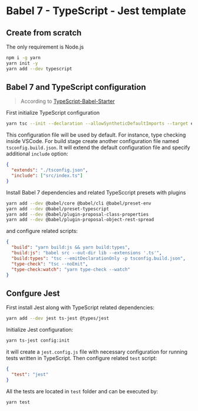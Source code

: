 # Babel 7 - TypeScript - Jest template

## Create from scratch

The only requirement is Node.js

```bash
npm i -g yarn
yarn init -y
yarn add --dev typescript
```

## Babel 7 and TypeScript configuration

> According to [TypeScript-Babel-Starter](https://github.com/Microsoft/TypeScript-Babel-Starter)

First initialize TypeScript configuration

```bash
yarn tsc --init --declaration --allowSyntheticDefaultImports --target esnext --outDir lib
```

This configuration file will be used by default. For instance, type checking inside VSCode.
For build stage create another configuration file named `tsconfig.build.json`. It will extend the default configuration file and specify additional `include` option:

```json
{
  "extends": "./tsconfig.json",
  "include": ["src/index.ts"]
}
```

Install Babel 7 dependencies and related TypeSccript presets with plugins

```bash
yarn add --dev @babel/core @babel/cli @babel/preset-env
yarn add --dev @babel/preset-typescript
yarn add --dev @babel/plugin-proposal-class-properties
yarn add --dev @babel/plugin-proposal-object-rest-spread
```

and configure related scripts:

```json
{
  "build": "yarn build:js && yarn build:types",
  "build:js": "babel src --out-dir lib --extensions '.ts'",
  "build:types": "tsc --emitDeclarationOnly -p tsconfig.build.json",
  "type-check": "tsc --noEmit",
  "type-check:watch": "yarn type-check --watch"
}
```

## Confgure Jest

First install Jest along with TypeScript related dependencies:

```bash
yarn add --dev jest ts-jest @types/jest
```

Initialize Jest configuration:

```bash
yarn ts-jest config:init
```

it will create a `jest.config.js` file with necessary configuration for running tests written in TypeScript.
Then configure related `test` script:

```json
{
  "test": "jest"
}
```

All the tests are located in `test` folder and can be executed by:

```bash
yarn test
```
